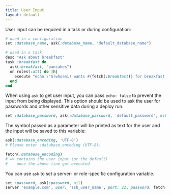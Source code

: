 ```yaml
---
title: User Input
layout: default
---
```


User input can be required in a task or during configuration:

```ruby
# used in a configuration
set :database_name, ask(:database_name, "default_database_name")

# used in a task
desc "Ask about breakfast"
task :breakfast do
  ask(:breakfast, "pancakes")
  on roles(:all) do |h|
    execute "echo \"$(whoami) wants #{fetch(:breakfast)} for breakfast!\""
  end
end
```

When using `ask` to get user input, you can pass `echo: false` to prevent the
input from being displayed. This option should be used to ask the user for
passwords and other sensitive data during a deploy run.

```ruby
set :database_password, ask(:database_password, 'default_password', echo: false)
```


The symbol passed as a parameter will be printed as text for the user and the
input will be saved to this variable:

```ruby
ask(:database_encoding, 'UTF-8')
# Please enter :database_encoding (UTF-8):

fetch(:database_encoding)
# => contains the user input (or the default)
#    once the above line got executed
```


You can use `ask` to set a server- or role-specific configuration variable.

```ruby
set :password, ask(:password, nil)
server 'example.com', user: 'ssh_user_name', port: 22, password: fetch(:password), roles: %w{web app db}
```
